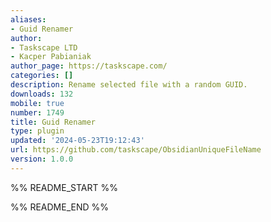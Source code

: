 ```yaml
---
aliases:
- Guid Renamer
author:
- Taskscape LTD
- Kacper Pabianiak
author_page: https://taskscape.com/
categories: []
description: Rename selected file with a random GUID.
downloads: 132
mobile: true
number: 1749
title: Guid Renamer
type: plugin
updated: '2024-05-23T19:12:43'
url: https://github.com/taskscape/ObsidianUniqueFileName
version: 1.0.0
---
```


%% README_START %%



%% README_END %%